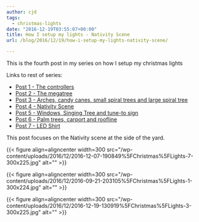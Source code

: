 ```yaml
---
author: cjd
tags:
  - christmas-lights
date: "2016-12-19T03:55:07+00:00"
title: How I setup my lights - Nativity Scene
url: /blog/2016/12/19/how-i-setup-my-lights-nativity-scene/

---
```

This is the fourth post in my series on how I setup my christmas lights

Links to rest of series:

- [Post 1 - The controllers](/blogs/2016/12/how-i-setup-my-lights-the-controllers/)
- [Post 2 - The megatree](/blogs/2016/12/how-i-setup-my-lights-the-megatree/)
- [Post 3 - Arches, candy canes, small spiral trees and large spiral tree](/blogs/2016/12/how-i-setup-my-lights-arches-candy-canes-small-spiral-trees-and-large-spiral-tree/)
- [Post 4 - Nativity Scene](/blogs/2016/12/how-i-setup-my-lights-nativity-scene/)
- [Post 5 - Windows, Singing Tree and tune-to sign](/blogs/2016/12/how-i-setup-my-lights-windows-singing-tree-and-tune-to-sign/)
- [Post 6 - Palm trees, carport and roofline](/blogs/2016/12/how-i-setup-my-lights-palm-trees-carport-and-roofline/)
- [Post 7 - LED Shirt](/blogs/2016/12/how-i-setup-my-lights-led-shirt/)

This post focuses on the Nativity scene at the side of the yard.

{{< figure align=aligncenter width=300 src="/wp-content/uploads/2016/12/2016-12-07-190849%5FChristmas%5FLights-7-300x225.jpg" alt="" >}}

{{< figure align=aligncenter width=300 src="/wp-content/uploads/2016/12/2016-09-21-203105%5FChristmas%5FLights-1-300x224.jpg" alt="" >}}

{{< figure align=aligncenter width=300 src="/wp-content/uploads/2016/12/2016-12-19-130919%5FChristmas%5FLights-3-300x225.jpg" alt="" >}}
